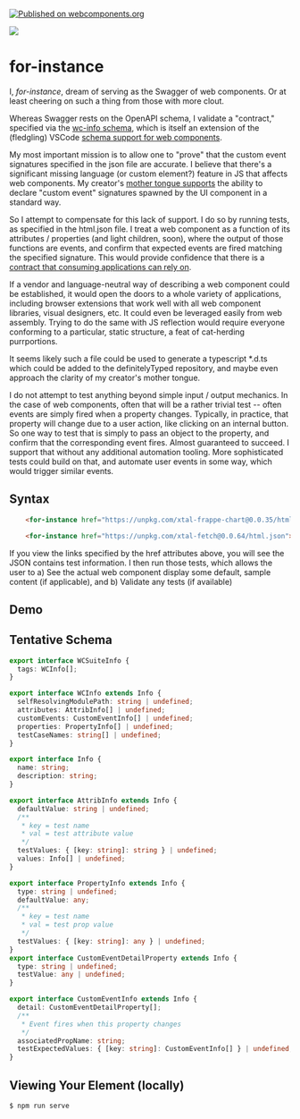 [![Published on webcomponents.org](https://img.shields.io/badge/webcomponents.org-published-blue.svg)](https://www.webcomponents.org/element/for-instance)

<a href="https://nodei.co/npm/for-instance/"><img src="https://nodei.co/npm/for-instance.png"></a>

# for-instance

I, *for-instance*, dream of serving as the Swagger of web components.  Or at least cheering on such a thing from those with more clout.

Whereas Swagger rests on the OpenAPI schema, I validate a "contract," specified via the [wc-info schema](https://github.com/bahrus/wc-info), which is itself an extension of the (fledgling) VSCode [schema support for web components](https://code.visualstudio.com/updates/v1_31#_html-and-css-custom-data-support).  

My most important mission is to allow one to "prove" that the custom event signatures specified in the json file are accurate.  I believe that there's a significant missing language (or custom element?) feature in JS that affects web components. My creator's [mother tongue supports](https://www.developer.com/net/vb/article.php/1430631/Declaring-and-Raising-Events-in-Visual-Basic-6.htm) the ability to declare "custom event" signatures spawned by the UI component in a standard way.

So I attempt to compensate for this lack of support.  I do so by running tests, as specified in the html.json file.  I treat a web component as a function of its attributes / properties (and light children, soon), where the output of those functions are events, and confirm that expected events are fired matching the specified signature.  This would provide confidence that there is a [contract that consuming applications can rely on](https://martinfowler.com/articles/micro-frontends.html#Cross-applicationCommunication).

If a vendor and language-neutral way of describing a web component could be established, it would open the doors to a whole variety of applications, including browser extensions that work well with all web component libraries, visual designers, etc.  It could even be leveraged easily from web assembly.  Trying to do the same with JS reflection would require everyone conforming to a particular, static structure, a feat of cat-herding purrportions.

It seems likely such a file could be used to generate a typescript *.d.ts which could be added to the definitelyTyped repository, and maybe even approach the clarity of my creator's mother tongue.

I do not attempt to test anything beyond simple input / output mechanics.  In the case of web components, often that will be a rather trivial test -- often events are simply fired when a property changes.  Typically, in practice, that property will change due to a user action, like clicking on an internal button.  So one way to test that is simply to pass an object to the property, and confirm that the corresponding event fires. Almost guaranteed to succeed. I support that without any additional automation tooling.  More sophisticated tests could build on that, and automate user events in some way, which would trigger similar events.

## Syntax

```html
    <for-instance href="https://unpkg.com/xtal-frappe-chart@0.0.35/html.json"></for-instance>

    <for-instance href="https://unpkg.com/xtal-fetch@0.0.64/html.json"></for-instance>
```


If you view the links specified by the href attributes above, you will see the JSON contains test information.  I then run those tests, which allows the user to a)  See the actual web component display some default, sample content (if applicable), and b)  Validate any tests (if available)


## Demo

<!--
```
<custom-element-demo>
<template>
    <div>
    <for-instance href="https://unpkg.com/xtal-fetch@0.0.64/html.json"></for-instance>

    <for-instance href="https://unpkg.com/xtal-frappe-chart@0.0.35/html.json"></for-instance>

    <script defer src="https://cdn.jsdelivr.net/npm/es-module-shims@0.2.7/dist/es-module-shims.js"></script>
    <script type="importmap-shim">
    {
        "imports": {
            "xtal-element/": "https://cdn.jsdelivr.net/npm/xtal-element@0.0.60/",
            "trans-render/": "https://cdn.jsdelivr.net/npm/trans-render@0.0.115/",
            "wc-info": "https://cdn.jsdelivr.net/npm/wc-info@0.0.53/"
        }
    }
    </script>
    <script  type="module-shim">
        import 'https://cdn.jsdelivr.net/npm/for-instance@0.0.1/for-instance.js';
    </script>
    </div>
</template>
</custom-element-demo>
```
-->

## Tentative Schema

```TypeScript
export interface WCSuiteInfo {
  tags: WCInfo[];
}

export interface WCInfo extends Info {
  selfResolvingModulePath: string | undefined;
  attributes: AttribInfo[] | undefined;
  customEvents: CustomEventInfo[] | undefined;
  properties: PropertyInfo[] | undefined;
  testCaseNames: string[] | undefined;
}

export interface Info {
  name: string;
  description: string;
}

export interface AttribInfo extends Info {
  defaultValue: string | undefined;
  /**
   * key = test name
   * val = test attribute value
   */
  testValues: { [key: string]: string } | undefined;
  values: Info[] | undefined;
}

export interface PropertyInfo extends Info {
  type: string | undefined;
  defaultValue: any;
  /**
   * key = test name
   * val = test prop value
   */
  testValues: { [key: string]: any } | undefined;
}
export interface CustomEventDetailProperty extends Info {
  type: string | undefined;
  testValue: any | undefined;
}

export interface CustomEventInfo extends Info {
  detail: CustomEventDetailProperty[];
  /**
   * Event fires when this property changes
   */
  associatedPropName: string;
  testExpectedValues: { [key: string]: CustomEventInfo[] } | undefined;
}


```

## Viewing Your Element (locally)

```
$ npm run serve
```

